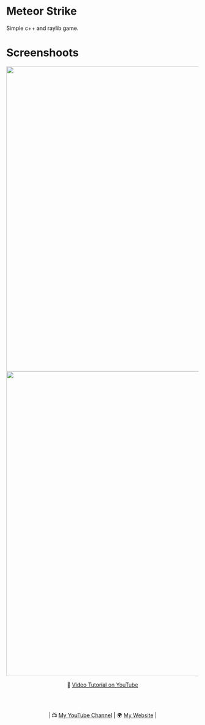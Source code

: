 # Meteor Strike

Simple c++ and raylib game. 

# Screenshoots

<p align="center">
  <img src="screenshoots/1.jpg" alt="" width="800">
  <img src="screenshoots/2.jpg" alt="" width="800">
</p>

<p align="center">
🎥 <a href="https://youtu.be/UiZGTIYld1M">Video Tutorial on YouTube</a>
</p>

<br>
<br>
<p align="center">
| 📺 <a href="https://www.youtube.com/channel/UC3ivOTE5EgpmF2DHLBmWIWg">My YouTube Channel</a>
| 🌍 <a href="http://www.educ8s.tv">My Website</a> | <br>
</p>

